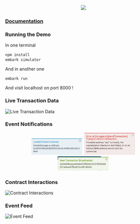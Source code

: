 <!--
  Title: Vortex Demo
  Description: And Ethereum Dapp React and Redux tool taking care of transactions, smart contracts and many more !
  Author: mortimr
  -->
<div align="center" >
<img width="25%" src="https://raw.githubusercontent.com/Horyus/vortex-demo-embark/master/.assets/vortex-components.png">
</div>

### [Documentation](https://vort-x.readthedocs.io/en/master/tutorial)

### Running the Demo

In one terminal
```
npm install
embark simulator
```

And in another one
```
embark run
```

And visit localhost on port 8000 !

### Live Transaction Data

![Live Transaction Data](https://raw.githubusercontent.com/Horyus/vortex-demo/master/.assets/LiveTransactionData.png)

### Event Notifications

<div align="center" >
<img width="33%" src="https://raw.githubusercontent.com/Horyus/vortex-demo-embark/master/.assets/EventNotification_1.png">
<img width="33%" src="https://raw.githubusercontent.com/Horyus/vortex-demo-embark/master/.assets/EventNotification_2.png">
<img width="33%" src="https://raw.githubusercontent.com/Horyus/vortex-demo-embark/master/.assets/EventNotification_3.png">
</div>


### Contract Interactions

![Contract Interactions](https://raw.githubusercontent.com/Horyus/vortex-demo/master/.assets/ContractInteraction.png)

### Event Feed

![Event Feed](https://raw.githubusercontent.com/Horyus/vortex-demo/master/.assets/EventFeed.png)
